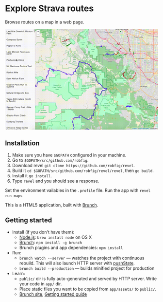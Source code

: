 # Explore Strava routes

Browse routes on a map in a web page.

![Strava API Explorer](https://raw.githubusercontent.com/shavit/cautious-spork/master/doc/maps.gif)

## Installation
1. Make sure you have `$GOPATH` configured in your machine.
2. Go to `$GOPATH/src/github.com/robfig`.
3. Download revel `git clone https://github.com/robfig/revel`.
4. Build it `cd $GOPATH/src/github.com/robfig/revel/revel`, then `go build`.
5. Install it `go install`.
6. Type `revel` and you should see a response.

Set the environment vailables in the `.profile` file. Run the app with `revel run maps`

This is a HTML5 application, built with [Brunch](http://brunch.io).

## Getting started
* Install (if you don't have them):
    * [Node.js](http://nodejs.org): `brew install node` on OS X
    * [Brunch](http://brunch.io): `npm install -g brunch`
    * Brunch plugins and app dependencies: `npm install`
* Run:
    * `brunch watch --server` — watches the project with continuous rebuild. This will also launch HTTP server with [pushState](https://developer.mozilla.org/en-US/docs/Web/Guide/API/DOM/Manipulating_the_browser_history).
    * `brunch build --production` — builds minified project for production
* Learn:
    * `public/` dir is fully auto-generated and served by HTTP server.  Write your code in `app/` dir.
    * Place static files you want to be copied from `app/assets/` to `public/`.
    * [Brunch site](http://brunch.io), [Getting started guide](https://github.com/brunch/brunch-guide#readme)
